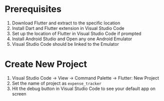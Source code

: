 # Prerequisites

1. Download Flutter and extract to the specific location
2. Install Dart and Flutter extension in Visual Studio Code
3. Set up the location of Flutter in Visual Studio Code if prompted
4. Install Android Studio and Open any one Android Emulator
5. Visual Studio Code should be linked to the Emulator

# Create New Project

1. Visual Studio Code -> View -> Command Palette -> Flutter: New Project
2. Set the name of project as `expense_tracker`
3. Hit the debug button in Visual Studio Code to see your default app on screen
